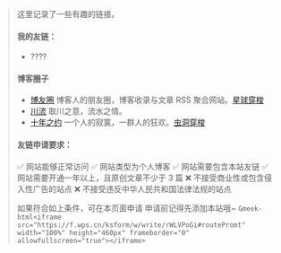 > 这里记录了一些有趣的链接。
> 
> #### 我的友链：
> * ????
> 
> #### 博客圈子
> * [博友圈](https://www.boyouquan.com/home) 博客人的朋友圈，博客收录与文章 RSS 聚合网站。[星球穿梭](https://www.boyouquan.com/planet-shuttle)
> * [川流](https://chuanliu.org/) 取川之意，流水之情。
> * [十年之约](https://www.foreverblog.cn/) 一个人的寂寞，一群人的狂欢。[虫洞穿梭](https://www.foreverblog.cn/go.html)
> 
> #### 友链申请要求：
> ✅ 网站能够正常访问 ✅ 网站类型为个人博客 ✅ 网站需要包含本站友链 ✅ 网站需要开通一年以上，且原创文章不少于 3 篇 ❌ 不接受商业性或包含侵入性广告的站点 ❌ 不接受违反中华人民共和国法律法规的站点
> 
> 如果符合如上条件，可在本页面申请 申请前记得先添加本站哦~ `Gmeek-html<iframe src="https://f.wps.cn/ksform/w/write/rWLVPoGi#routePromt" width="100%" height="460px" frameborder="0" allowfullscreen="true"></iframe>`

